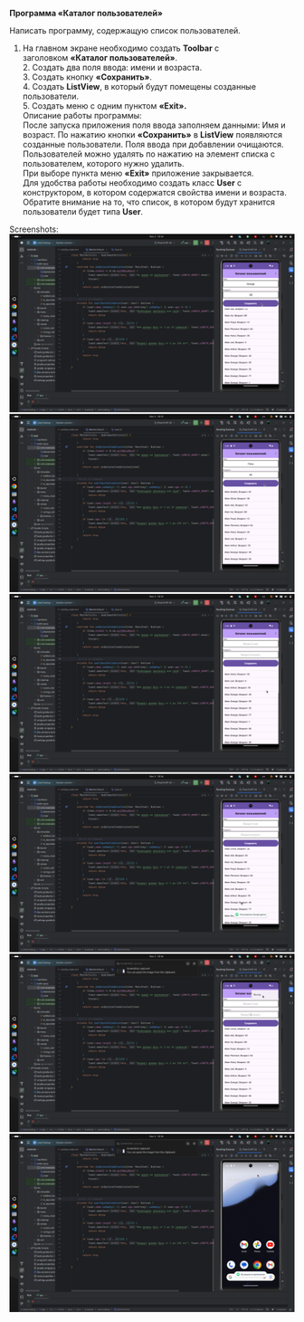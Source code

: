 **Программа «Каталог пользователей»**

Написать программу, содержащую список пользователей.  

1. На главном экране необходимо создать **Toolbar** с заголовком **«Каталог пользователей»**.  
   2. Создать два поля ввода: имени и возраста.  
   3. Создать кнопку **«Сохранить»**.  
   4. Создать **ListView**, в который будут помещены созданные пользователи.  
   5. Создать меню с одним пунктом **«Exit».**  
   Описание работы программы:  
   После запуска приложения поля ввода заполняем данными: Имя и возраст. По нажатию кнопки **«Сохранить»** в **ListView** появляются созданные пользователи. Поля ввода при добавлении очищаются.  
   Пользователей можно удалять по нажатию на элемент списка с пользователем, которого нужно удалить.  
   При выборе пункта меню **«Exit»** приложение закрывается.  
   Для удобства работы необходимо создать класс **User** с конструктором, в котором содержатся свойства имени и возраста. Обратите внимание на то, что список, в котором будут хранится пользователи будет типа **User**.

Screenshots:
![](https://github.com/Slayder12/UserCatalog/blob/main/assets/1.png)
![](https://github.com/Slayder12/UserCatalog/blob/main/assets/2.png)
![](https://github.com/Slayder12/UserCatalog/blob/main/assets/3.png)
![](https://github.com/Slayder12/UserCatalog/blob/main/assets/4.png)
![](https://github.com/Slayder12/UserCatalog/blob/main/assets/5.png)
![](https://github.com/Slayder12/UserCatalog/blob/main/assets/6.png)
